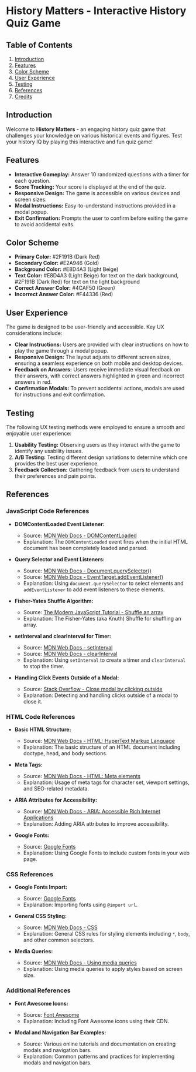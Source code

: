 # History Matters - Interactive History Quiz Game

## Table of Contents

1. [Introduction](#introduction)
2. [Features](#features)
3. [Color Scheme](#color-scheme)
4. [User Experience](#user-experience)
5. [Testing](#testing)
6. [References](#references)
7. [Credits](#credits)

## Introduction

Welcome to **History Matters** - an engaging history quiz game that challenges your knowledge on various historical events and figures. Test your history IQ by playing this interactive and fun quiz game!

## Features

- **Interactive Gameplay:** Answer 10 randomized questions with a timer for each question.
- **Score Tracking:** Your score is displayed at the end of the quiz.
- **Responsive Design:** The game is accessible on various devices and screen sizes.
- **Modal Instructions:** Easy-to-understand instructions provided in a modal popup.
- **Exit Confirmation:** Prompts the user to confirm before exiting the game to avoid accidental exits.

## Color Scheme

- **Primary Color:** #2F191B (Dark Red)
- **Secondary Color:** #E2A946 (Gold)
- **Background Color:** #E8D4A3 (Light Beige)
- **Text Color:** #E8D4A3 (Light Beige) for text on the dark background, #2F191B (Dark Red) for text on the light background
- **Correct Answer Color:** #4CAF50 (Green)
- **Incorrect Answer Color:** #F44336 (Red)

## User Experience

The game is designed to be user-friendly and accessible. Key UX considerations include:

- **Clear Instructions:** Users are provided with clear instructions on how to play the game through a modal popup.
- **Responsive Design:** The layout adjusts to different screen sizes, ensuring a seamless experience on both mobile and desktop devices.
- **Feedback on Answers:** Users receive immediate visual feedback on their answers, with correct answers highlighted in green and incorrect answers in red.
- **Confirmation Modals:** To prevent accidental actions, modals are used for instructions and exit confirmation.

## Testing

The following UX testing methods were employed to ensure a smooth and enjoyable user experience:

1. **Usability Testing:** Observing users as they interact with the game to identify any usability issues.
2. **A/B Testing:** Testing different design variations to determine which one provides the best user experience.
3. **Feedback Collection:** Gathering feedback from users to understand their preferences and pain points.

## References

### JavaScript Code References

- **DOMContentLoaded Event Listener:**
  - Source: [MDN Web Docs - DOMContentLoaded](https://developer.mozilla.org/en-US/docs/Web/API/Window/DOMContentLoaded_event)
  - Explanation: The `DOMContentLoaded` event fires when the initial HTML document has been completely loaded and parsed.

- **Query Selector and Event Listeners:**
  - Source: [MDN Web Docs - Document.querySelector()](https://developer.mozilla.org/en-US/docs/Web/API/Document/querySelector)
  - Source: [MDN Web Docs - EventTarget.addEventListener()](https://developer.mozilla.org/en-US/docs/Web/API/EventTarget/addEventListener)
  - Explanation: Using `document.querySelector` to select elements and `addEventListener` to add event listeners to these elements.

- **Fisher-Yates Shuffle Algorithm:**
  - Source: [The Modern JavaScript Tutorial - Shuffle an array](https://javascript.info/task/shuffle)
  - Explanation: The Fisher-Yates (aka Knuth) Shuffle for shuffling an array.

- **setInterval and clearInterval for Timer:**
  - Source: [MDN Web Docs - setInterval](https://developer.mozilla.org/en-US/docs/Web/API/WindowOrWorkerGlobalScope/setInterval)
  - Source: [MDN Web Docs - clearInterval](https://developer.mozilla.org/en-US/docs/Web/API/WindowOrWorkerGlobalScope/clearInterval)
  - Explanation: Using `setInterval` to create a timer and `clearInterval` to stop the timer.

- **Handling Click Events Outside of a Modal:**
  - Source: [Stack Overflow - Close modal by clicking outside](https://stackoverflow.com/questions/32553158/detect-click-outside-div-using-javascript)
  - Explanation: Detecting and handling clicks outside of a modal to close it.

### HTML Code References

- **Basic HTML Structure:**
  - Source: [MDN Web Docs - HTML: HyperText Markup Language](https://developer.mozilla.org/en-US/docs/Web/HTML)
  - Explanation: The basic structure of an HTML document including doctype, head, and body sections.

- **Meta Tags:**
  - Source: [MDN Web Docs - HTML: Meta elements](https://developer.mozilla.org/en-US/docs/Web/HTML/Element/meta)
  - Explanation: Usage of meta tags for character set, viewport settings, and SEO-related metadata.

- **ARIA Attributes for Accessibility:**
  - Source: [MDN Web Docs - ARIA: Accessible Rich Internet Applications](https://developer.mozilla.org/en-US/docs/Web/Accessibility/ARIA)
  - Explanation: Adding ARIA attributes to improve accessibility.

- **Google Fonts:**
  - Source: [Google Fonts](https://fonts.google.com/)
  - Explanation: Using Google Fonts to include custom fonts in your web page.

### CSS References

- **Google Fonts Import:**
  - Source: [Google Fonts](https://fonts.google.com/)
  - Explanation: Importing fonts using `@import url`.

- **General CSS Styling:**
  - Source: [MDN Web Docs - CSS](https://developer.mozilla.org/en-US/docs/Web/CSS)
  - Explanation: General CSS rules for styling elements including `*`, `body`, and other common selectors.

- **Media Queries:**
  - Source: [MDN Web Docs - Using media queries](https://developer.mozilla.org/en-US/docs/Web/CSS/Media_Queries/Using_media_queries)
  - Explanation: Using media queries to apply styles based on screen size.

### Additional References

- **Font Awesome Icons:**
  - Source: [Font Awesome](https://fontawesome.com/)
  - Explanation: Including Font Awesome icons using their CDN.

- **Modal and Navigation Bar Examples:**
  - Source: Various online tutorials and documentation on creating modals and navigation bars.
  - Explanation: Common patterns and practices for implementing modals and navigation bars.